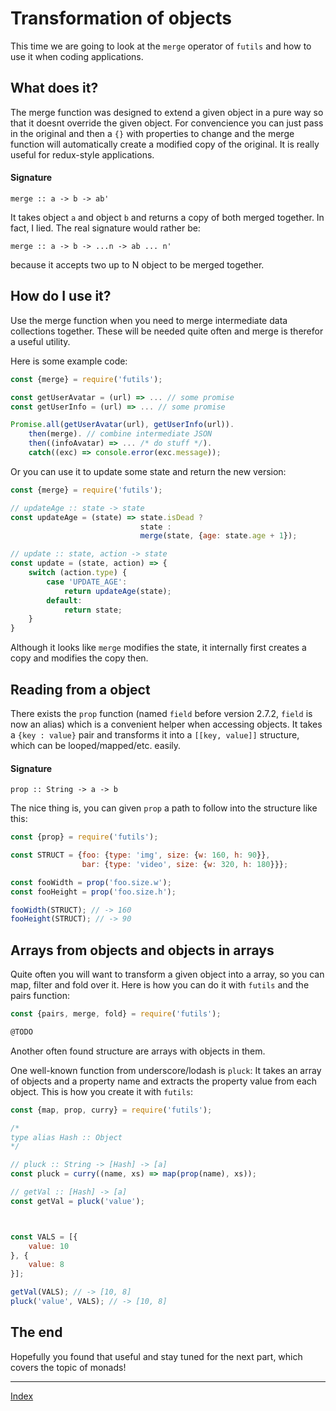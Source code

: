 # Transformation of objects
This time we are going to look at the `merge` operator of `futils` and how to use it when coding applications.

## What does it?
The merge function was designed to extend a given object in a pure way so that it doesnt override the given object. For convencience you can just pass in the original and then a `{}` with properties to change and the merge function will automatically create a modified copy of the original. It is really useful for redux-style applications.

#### Signature
```text
merge :: a -> b -> ab'
```

It takes object `a` and object `b` and returns a copy of both merged together. In fact, I lied. The real signature would rather be:

```text
merge :: a -> b -> ...n -> ab ... n'
```

because it accepts two up to N object to be merged together.

## How do I use it?
Use the merge function when you need to merge intermediate data collections together. These will be needed quite often and merge is therefor a useful utility.

Here is some example code:
```javascript
const {merge} = require('futils');

const getUserAvatar = (url) => ... // some promise
const getUserInfo = (url) => ... // some promise

Promise.all(getUserAvatar(url), getUserInfo(url)).
    then(merge). // combine intermediate JSON
    then((infoAvatar) => ... /* do stuff */).
    catch((exc) => console.error(exc.message));
```

Or you can use it to update some state and return the new version:
```javascript
const {merge} = require('futils');

// updateAge :: state -> state
const updateAge = (state) => state.isDead ?
                             state :
                             merge(state, {age: state.age + 1});

// update :: state, action -> state
const update = (state, action) => {
    switch (action.type) {
        case 'UPDATE_AGE':
            return updateAge(state);
        default:
            return state;
    }
}
```

Although it looks like `merge` modifies the state, it internally first creates a copy and modifies the copy then.

## Reading from a object
There exists the `prop` function (named `field` before version 2.7.2, `field` is now an alias) which is a convenient helper when accessing objects. It takes a `{key : value}` pair and transforms it into a `[[key, value]]` structure, which can be looped/mapped/etc. easily.

#### Signature
```text
prop :: String -> a -> b
```

The nice thing is, you can given `prop` a path to follow into the structure like this:
```javascript
const {prop} = require('futils');

const STRUCT = {foo: {type: 'img', size: {w: 160, h: 90}},
                bar: {type: 'video', size: {w: 320, h: 180}}};

const fooWidth = prop('foo.size.w');
const fooHeight = prop('foo.size.h');

fooWidth(STRUCT); // -> 160
fooHeight(STRUCT); // -> 90
```


## Arrays from objects and objects in arrays
Quite often you will want to transform a given object into a array, so you can map, filter and fold over it. Here is how you can do it with `futils` and the pairs function:

```javascript
const {pairs, merge, fold} = require('futils');

@TODO
```

Another often found structure are arrays with objects in them.

One well-known function from underscore/lodash is `pluck`: It takes an array of objects and a property name and extracts the property value from each object.
This is how you create it with `futils`:

```javascript
const {map, prop, curry} = require('futils');

/*
type alias Hash :: Object
*/

// pluck :: String -> [Hash] -> [a]
const pluck = curry((name, xs) => map(prop(name), xs));

// getVal :: [Hash] -> [a]
const getVal = pluck('value');



const VALS = [{
    value: 10
}, {
    value: 8
}];

getVal(VALS); // -> [10, 8]
pluck('value', VALS); // -> [10, 8]
```

## The end
Hopefully you found that useful and stay tuned for the next part, which covers the topic of monads!


---
[Index](./readme.md)






